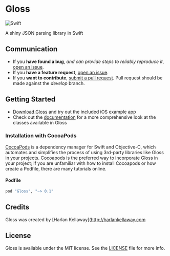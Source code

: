 # Gloss

![Swift](https://img.shields.io/badge/language-swift-orange.svg)

A shiny JSON parsing library in Swift

## Communication

- If you **have found a bug**, _and can provide steps to reliably reproduce it_, [open an issue](https://github.com/hkellaway/Gloss/issues/new).
- If you **have a feature request**, [open an issue](https://github.com/hkellaway/Gloss/issues/new).
- If you **want to contribute**, [submit a pull request](https://github.com/hkellaway/Gloss/pulls). Pull request should be made against the _develop_ branch.

## Getting Started

- [Download Gloss](https://github.com/hkellaway/Gloss/archive/master.zip) and try out the included iOS example app
- Check out the [documentation](http://cocoadocs.org/docsets/Gloss/) for a more comprehensive look at the classes available in Gloss

### Installation with CocoaPods

[CocoaPods](http://cocoapods.org) is a dependency manager for Swift and Objective-C, which automates and simplifies the process of using 3rd-party libraries like Gloss in your projects. Cocoapods is the preferred way to incorporate Gloss in your project; if you are unfamiliar with how to install Cocoapods or how create a Podfile, there are many tutorials online.

#### Podfile

```ruby
pod "Gloss", "~> 0.1"
```

## Credits

Gloss was created by [Harlan Kellaway](http://harlankellaway.com

## License

Gloss is available under the MIT license. See the [LICENSE](https://raw.githubusercontent.com/hkellaway/Gloss/master/LICENSE) file for more info.
